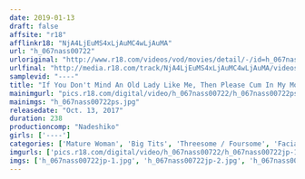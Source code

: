 ```yaml
---
date: 2019-01-13
draft: false
affsite: "r18"
afflinkr18: "NjA4LjEuMS4xLjAuMC4wLjAuMA"
url: "h_067nass00722"
urloriginal: "http://www.r18.com/videos/vod/movies/detail/-/id=h_067nass00722"
urlfinal: "http://media.r18.com/track/NjA4LjEuMS4xLjAuMC4wLjAuMA/videos/vod/movies/detail/-/id=h_067nass00722"
samplevid: "----"
title: "If You Don't Mind An Old Lady Like Me, Then Please Cum In My Mouth! Cum All Over My Face! Fuck Me In My Pussy And Cum In My Mouth! 4 Hours"
mainimgurl: "pics.r18.com/digital/video/h_067nass00722/h_067nass00722ps.jpg"
mainimgs: "h_067nass00722ps.jpg"
releasedate: "Oct. 13, 2017"
duration: 238
productioncomp: "Nadeshiko"
girls: ['----']
categories: ['Mature Woman', 'Big Tits', 'Threesome / Foursome', 'Facial', 'Over 4 Hours']
imgurls: ['pics.r18.com/digital/video/h_067nass00722/h_067nass00722jp-1.jpg', 'pics.r18.com/digital/video/h_067nass00722/h_067nass00722jp-2.jpg', 'pics.r18.com/digital/video/h_067nass00722/h_067nass00722jp-3.jpg', 'pics.r18.com/digital/video/h_067nass00722/h_067nass00722jp-4.jpg', 'pics.r18.com/digital/video/h_067nass00722/h_067nass00722jp-5.jpg', 'pics.r18.com/digital/video/h_067nass00722/h_067nass00722jp-6.jpg', 'pics.r18.com/digital/video/h_067nass00722/h_067nass00722jp-7.jpg', 'pics.r18.com/digital/video/h_067nass00722/h_067nass00722jp-8.jpg', 'pics.r18.com/digital/video/h_067nass00722/h_067nass00722jp-9.jpg', 'pics.r18.com/digital/video/h_067nass00722/h_067nass00722jp-10.jpg', 'pics.r18.com/digital/video/h_067nass00722/h_067nass00722jp-11.jpg', 'pics.r18.com/digital/video/h_067nass00722/h_067nass00722jp-12.jpg', 'pics.r18.com/digital/video/h_067nass00722/h_067nass00722jp-13.jpg', 'pics.r18.com/digital/video/h_067nass00722/h_067nass00722jp-14.jpg', 'pics.r18.com/digital/video/h_067nass00722/h_067nass00722jp-15.jpg', 'pics.r18.com/digital/video/h_067nass00722/h_067nass00722jp-16.jpg', 'pics.r18.com/digital/video/h_067nass00722/h_067nass00722jp-17.jpg', 'pics.r18.com/digital/video/h_067nass00722/h_067nass00722jp-18.jpg', 'pics.r18.com/digital/video/h_067nass00722/h_067nass00722jp-19.jpg', 'pics.r18.com/digital/video/h_067nass00722/h_067nass00722jp-20.jpg']
imgs: ['h_067nass00722jp-1.jpg', 'h_067nass00722jp-2.jpg', 'h_067nass00722jp-3.jpg', 'h_067nass00722jp-4.jpg', 'h_067nass00722jp-5.jpg', 'h_067nass00722jp-6.jpg', 'h_067nass00722jp-7.jpg', 'h_067nass00722jp-8.jpg', 'h_067nass00722jp-9.jpg', 'h_067nass00722jp-10.jpg', 'h_067nass00722jp-11.jpg', 'h_067nass00722jp-12.jpg', 'h_067nass00722jp-13.jpg', 'h_067nass00722jp-14.jpg', 'h_067nass00722jp-15.jpg', 'h_067nass00722jp-16.jpg', 'h_067nass00722jp-17.jpg', 'h_067nass00722jp-18.jpg', 'h_067nass00722jp-19.jpg', 'h_067nass00722jp-20.jpg']
---
```

